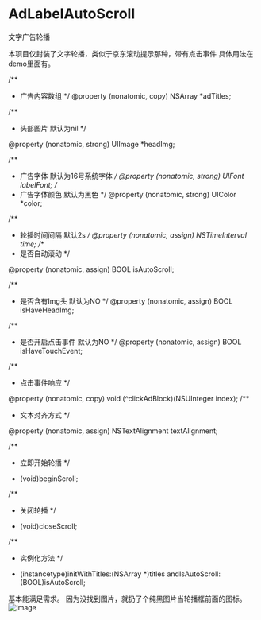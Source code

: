 # AdLabelAutoScroll
文字广告轮播

本项目仅封装了文字轮播，类似于京东滚动提示那种，带有点击事件
具体用法在demo里面有。

/**
*  广告内容数组
*/
@property (nonatomic, copy) NSArray *adTitles;

/**
* 头部图片 默认为nil
*/

@property (nonatomic, strong) UIImage *headImg;

/**
*  广告字体 默认为16号系统字体
*/
@property (nonatomic, strong) UIFont *labelFont;
/**
*  广告字体颜色  默认为黑色
*/
@property (nonatomic, strong) UIColor *color;

/**
*  轮播时间间隔 默认2s
*/
@property (nonatomic, assign) NSTimeInterval time;
/**
*  是否自动滚动 
*/

@property (nonatomic, assign) BOOL isAutoScroll;

/**
*  是否含有Img头 默认为NO
*/
@property (nonatomic, assign) BOOL isHaveHeadImg;

/**
*  是否开启点击事件 默认为NO
*/
@property (nonatomic, assign) BOOL isHaveTouchEvent;

/**
*  点击事件响应
*/


@property (nonatomic, copy) void (^clickAdBlock)(NSUInteger index);
/**
*  文本对齐方式
*/

@property (nonatomic, assign) NSTextAlignment textAlignment;


/**
*  立即开始轮播
*/
- (void)beginScroll;

/**
*  关闭轮播
*/

- (void)closeScroll;


/**
*  实例化方法
*/

- (instancetype)initWithTitles:(NSArray *)titles andIsAutoScroll:(BOOL)isAutoScroll;




基本能满足需求。 因为没找到图片，就扔了个纯黑图片当轮播框前面的图标。
![image](https://github.com/HRongChen/AdLabelAutoScroll/AdLabelAutoScroll/raw/master/Page.gif)

